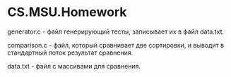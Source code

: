 # CS.MSU.Homework
generator.c - файл генерирующий тесты, записывает их в файл data.txt.

comparison.c - файл, который сравнивает две сортировки, и выводит в стандартный поток результат сравнения.

data.txt - файл с массивами для сравнения.
